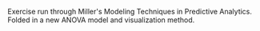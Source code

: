 Exercise run through Miller's Modeling Techniques in Predictive Analytics.
Folded in a new ANOVA model and visualization method.
